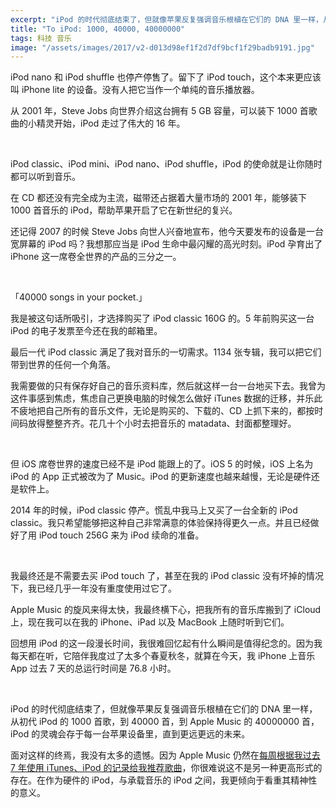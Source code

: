 ```yaml
---
excerpt: "iPod 的时代彻底结束了，但就像苹果反复强调音乐根植在它们的 DNA 里一样，从第一代 iPod 的 1000 首歌，到 40000 首，到 Apple Music 的 40000000 首，iPod 的灵魂会存于每一台苹果设备里，直到更远更远的未来。"
title: "To iPod: 1000, 40000, 40000000"
tags: 科技 音乐
image: "/assets/images/2017/v2-d013d98ef1f2d7df9bcf1f29badb9191.jpg"
---
```


iPod nano 和 iPod shuffle 也停产停售了。留下了 iPod touch，这个本来更应该叫 iPhone lite 的设备。没有人把它当作一个单纯的音乐播放器。

从 2001 年，Steve Jobs 向世界介绍这台拥有 5 GB 容量，可以装下 1000 首歌曲的小精灵开始，iPod 走过了伟大的 16 年。

<br>

iPod classic、iPod mini、iPod nano、iPod shuffle，iPod 的使命就是让你随时都可以听到音乐。

在 CD 都还没有完全成为主流，磁带还占据着大量市场的 2001 年，能够装下 1000 首音乐的 iPod，帮助苹果开启了它在新世纪的复兴。

还记得 2007 的时候 Steve Jobs 向世人兴奋地宣布，他今天要发布的设备是一台宽屏幕的 iPod 吗？我想那应当是 iPod 生命中最闪耀的高光时刻。iPod 孕育出了 iPhone 这一席卷全世界的产品的三分之一。

<br>

「40000 songs in your pocket.」

我是被这句话所吸引，才选择购买了 iPod classic 160G 的。5 年前购买这一台 iPod 的电子发票至今还在我的邮箱里。

最后一代 iPod classic 满足了我对音乐的一切需求。1134 张专辑，我可以把它们带到世界的任何一个角落。

我需要做的只有保存好自己的音乐资料库，然后就这样一台一台地买下去。我曾为这件事感到焦虑，焦虑自己更换电脑的时候怎么做好 iTunes 数据的迁移，并乐此不疲地把自己所有的音乐文件，无论是购买的、下载的、CD 上抓下来的，都按时间码放得整整齐齐。花几十个小时去把音乐的 matadata、封面都整理好。

<br>

但 iOS 席卷世界的速度已经不是 iPod 能跟上的了。iOS 5 的时候，iOS 上名为 iPod 的 App 正式被改为了 Music。iPod 的更新速度也越来越慢，无论是硬件还是软件上。

2014 年的时候，iPod classic 停产。慌乱中我马上又买了一台全新的 iPod classic。我只希望能够把这种自己非常满意的体验保持得更久一点。并且已经做好了用 iPod touch 256G 来为 iPod 续命的准备。

<br>

我最终还是不需要去买 iPod touch 了，甚至在我的 iPod classic 没有坏掉的情况下，我已经几乎一年没有重度使用过它了。

Apple Music 的旋风来得太快，我最终横下心，把我所有的音乐库搬到了 iCloud 上，现在我可以在我的 iPhone、iPad 以及 MacBook 上随时听到它们。

回想用 iPod 的这一段漫长时间，我很难回忆起有什么瞬间是值得纪念的。因为我每天都在听，它陪伴我度过了太多个春夏秋冬，就算在今天，我 iPhone 上音乐 App 过去 7 天的总运行时间是 76.8 小时。

<br>

iPod 的时代彻底结束了，但就像苹果反复强调音乐根植在它们的 DNA 里一样，从初代 iPod 的 1000 首歌，到 40000 首，到 Apple Music 的 40000000 首，iPod 的灵魂会存于每一台苹果设备里，直到更远更远的未来。

面对这样的终焉，我没有太多的遗憾。因为 Apple Music 仍然在[每周根据我过去 7 年使用 iTunes、iPod 的记录给我推荐歌曲](https://twitter.com/Jesoooor/status/877218627598008320)，你很难说这不是另一种更高形式的存在。在作为硬件的 iPod，与承载音乐的 iPod 之间，我更倾向于看重其精神性的意义。
